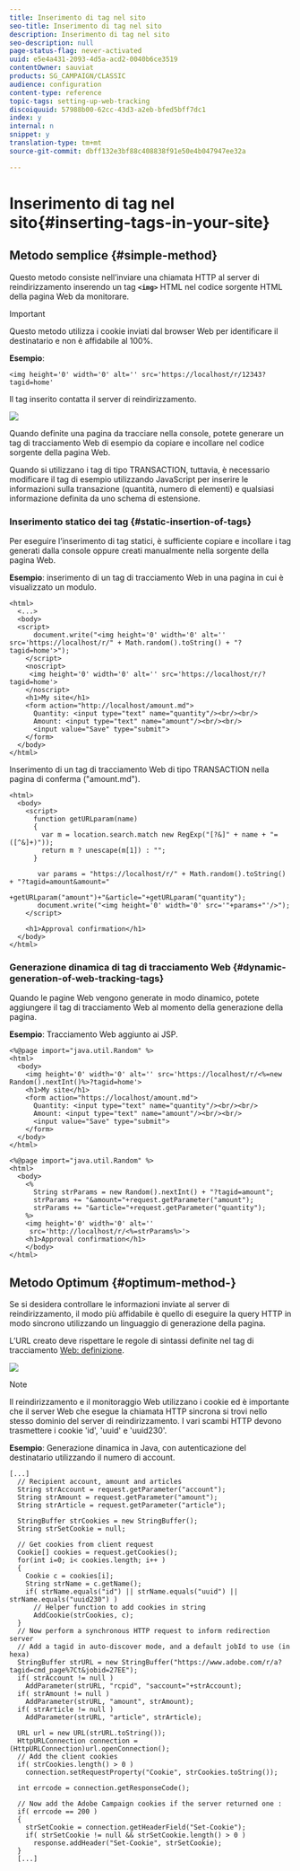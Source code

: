 ```yaml
---
title: Inserimento di tag nel sito
seo-title: Inserimento di tag nel sito
description: Inserimento di tag nel sito
seo-description: null
page-status-flag: never-activated
uuid: e5e4a431-2093-4d5a-acd2-0040b6ce3519
contentOwner: sauviat
products: SG_CAMPAIGN/CLASSIC
audience: configuration
content-type: reference
topic-tags: setting-up-web-tracking
discoiquuid: 57988b00-62cc-43d3-a2eb-bfed5bff7dc1
index: y
internal: n
snippet: y
translation-type: tm+mt
source-git-commit: dbff132e3bf88c408838f91e50e4b047947ee32a

---
```



# Inserimento di tag nel sito{#inserting-tags-in-your-site}

## Metodo semplice {#simple-method}

Questo metodo consiste nell’inviare una chiamata HTTP al server di reindirizzamento inserendo un tag **`<img>`** HTML nel codice sorgente HTML della pagina Web da monitorare.

>[!IMPORTANT]
>
>Questo metodo utilizza i cookie inviati dal browser Web per identificare il destinatario e non è affidabile al 100%.

**Esempio**:

```
<img height='0' width='0' alt='' src='https://localhost/r/12343?tagid=home'
```

Il tag inserito contatta il server di reindirizzamento.

![](assets/d_ncs_integration_webtracking_structure2.png)

Quando definite una pagina da tracciare nella console, potete generare un tag di tracciamento Web di esempio da copiare e incollare nel codice sorgente della pagina Web.

Quando si utilizzano i tag di tipo TRANSACTION, tuttavia, è necessario modificare il tag di esempio utilizzando JavaScript per inserire le informazioni sulla transazione (quantità, numero di elementi) e qualsiasi informazione definita da uno schema di estensione.

### Inserimento statico dei tag {#static-insertion-of-tags}

Per eseguire l’inserimento di tag statici, è sufficiente copiare e incollare i tag generati dalla console oppure creati manualmente nella sorgente della pagina Web.

**Esempio**: inserimento di un tag di tracciamento Web in una pagina in cui è visualizzato un modulo.

```
<html>
  <...>
  <body>
  <script>
      document.write("<img height='0' width='0' alt='' src='https://localhost/r/" + Math.random().toString() + "?tagid=home'>");
    </script>
    <noscript>
     <img height='0' width='0' alt='' src='https://localhost/r/?tagid=home'>
    </noscript>
    <h1>My site</h1>
    <form action="http://localhost/amount.md">
      Quantity: <input type="text" name="quantity"/><br/><br/>
      Amount: <input type="text" name="amount"/><br/><br/>
      <input value="Save" type="submit">
    </form>
  </body>
</html>
```

Inserimento di un tag di tracciamento Web di tipo TRANSACTION nella pagina di conferma (&quot;amount.md&quot;).

```
<html>
  <body>
    <script>
      function getURLparam(name) 
      {
        var m = location.search.match new RegExp("[?&]" + name + "=([^&]+)"));
        return m ? unescape(m[1]) : "";
      }
 
       var params = "https://localhost/r/" + Math.random().toString() + "?tagid=amount&amount="
                      +getURLparam("amount")+"&article="+getURLparam("quantity");
       document.write("<img height='0' width='0' src='"+params+"'/>");
    </script>

    <h1>Approval confirmation</h1>
  </body>
</html>
```

### Generazione dinamica di tag di tracciamento Web {#dynamic-generation-of-web-tracking-tags}

Quando le pagine Web vengono generate in modo dinamico, potete aggiungere il tag di tracciamento Web al momento della generazione della pagina.

**Esempio**: Tracciamento Web aggiunto ai JSP.

```
<%@page import="java.util.Random" %>
<html>
  <body>
    <img height='0' width='0' alt='' src='https://localhost/r/<%=new Random().nextInt()%>?tagid=home'>
    <h1>My site</h1>
    <form action="https://localhost/amount.md">
      Quantity: <input type="text" name="quantity"/><br/><br/>
      Amount: <input type="text" name="amount"/><br/><br/>
      <input value="Save" type="submit">
    </form>
  </body>
</html>
```

```
<%@page import="java.util.Random" %>
<html>
  <body>
    <%  
      String strParams = new Random().nextInt() + "?tagid=amount";
      strParams += "&amount="+request.getParameter("amount");
      strParams += "&article="+request.getParameter("quantity");
    %>
    <img height='0' width='0' alt=''
     src='http://localhost/r/<%=strParams%>'>
    <h1>Approval confirmation</h1>
    </body>
</html>
```

## Metodo Optimum {#optimum-method-}

Se si desidera controllare le informazioni inviate al server di reindirizzamento, il modo più affidabile è quello di eseguire la query HTTP in modo sincrono utilizzando un linguaggio di generazione della pagina.

L’URL creato deve rispettare le regole di sintassi definite nel tag di tracciamento [Web: definizione](../../configuration/using/web-tracking-tag--definition.md).

![](assets/d_ncs_integration_webtracking_structure3.png)

>[!NOTE]
>
>Il reindirizzamento e il monitoraggio Web utilizzano i cookie ed è importante che il server Web che esegue la chiamata HTTP sincrona si trovi nello stesso dominio del server di reindirizzamento. I vari scambi HTTP devono trasmettere i cookie &#39;id&#39;, &#39;uuid&#39; e &#39;uuid230&#39;.

**Esempio**: Generazione dinamica in Java, con autenticazione del destinatario utilizzando il numero di account.

```
[...]
  // Recipient account, amount and articles
  String strAccount = request.getParameter("account");
  String strAmount = request.getParameter("amount");
  String strArticle = request.getParameter("article");

  StringBuffer strCookies = new StringBuffer();
  String strSetCookie = null;

  // Get cookies from client request
  Cookie[] cookies = request.getCookies();
  for(int i=0; i< cookies.length; i++ )
  {
    Cookie c = cookies[i];
    String strName = c.getName();
    if( strName.equals("id") || strName.equals("uuid") || strName.equals("uuid230") )
      // Helper function to add cookies in string
      AddCookie(strCookies, c);
  }
  // Now perform a synchronous HTTP request to inform redirection server
  // Add a tagid in auto-discover mode, and a default jobId to use (in hexa)
  StringBuffer strURL = new StringBuffer("https://www.adobe.com/r/a?tagid=cmd_page%7Ct&jobid=27EE");
  if( strAccount != null )
    AddParameter(strURL, "rcpid", "saccount="+strAccount);
  if( strAmount != null )
    AddParameter(strURL, "amount", strAmount);
  if( strArticle != null )
    AddParameter(strURL, "article", strArticle);
  
  URL url = new URL(strURL.toString());
  HttpURLConnection connection = (HttpURLConnection)url.openConnection();
  // Add the client cookies
  if( strCookies.length() > 0 )
    connection.setRequestProperty("Cookie", strCookies.toString());

  int errcode = connection.getResponseCode();

  // Now add the Adobe Campaign cookies if the server returned one :
  if( errcode == 200 )
  {
    strSetCookie = connection.getHeaderField("Set-Cookie");
    if( strSetCookie != null && strSetCookie.length() > 0 )
      response.addHeader("Set-Cookie", strSetCookie);
  }
  [...]
```

